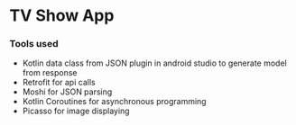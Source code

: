 # TV Show App

### Tools used
- Kotlin data class from JSON plugin in android studio to generate model from response
- Retrofit for api calls
- Moshi for JSON parsing
- Kotlin Coroutines for asynchronous programming
- Picasso for image displaying
